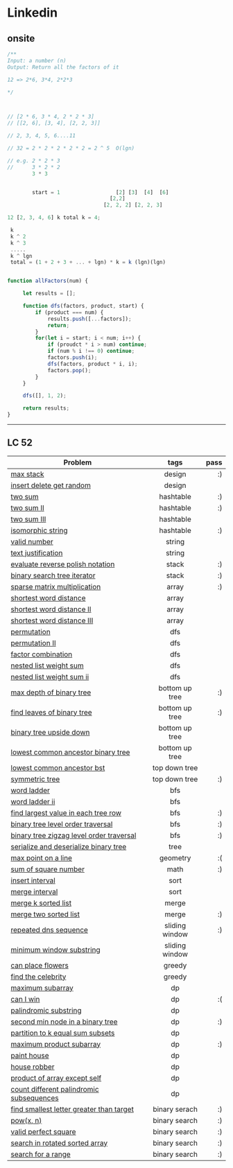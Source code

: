 # Linkedin


## onsite

```javascript
/**
Input: a number (n)
Output: Return all the factors of it

12 => 2*6, 3*4, 2*2*3

*/



// [2 * 6, 3 * 4, 2 * 2 * 3]
// [[2, 6], [3, 4], [2, 2, 3]]

// 2, 3, 4, 5, 6....11

// 32 = 2 * 2 * 2 * 2 * 2 = 2 ^ 5  O(lgn)

// e.g. 2 * 2 * 3
//      3 * 2 * 2
        3 * 3


        start = 1                  [2] [3]  [4]  [6]
                                 [2,2]
                               [2, 2, 2] [2, 2, 3]

12 [2, 3, 4, 6] k total k = 4;

 k
 k ^ 2
 k ^ 3
 .....
 k ^ lgn
 total = (1 + 2 + 3 + ... + lgn) * k = k (lgn)(lgn)


function allFactors(num) {

     let results = [];

     function dfs(factors, product, start) {
         if (product === num) {
             results.push([...factors]);
             return;
         }
         for(let i = start; i < num; i++) {
             if (proudct * i > num) continue;
             if (num % i !== 0) continue;
             factors.push(i);
             dfs(factors, product * i, i);
             factors.pop();
         }
     }

     dfs([], 1, 2);

     return results;
}
```

---

## LC 52

| Problem        | tags           | pass  |
| ------------- |:-------------:| -----:|
| [max stack](./stack.md#max-stack) | design | :) |
| [insert delete get random ](./design.md#insert-delete-getrandom-o1) | design |  |
| [two sum](./array.md#two-sum) | hashtable | :) |
| [two sum II](./array.md#two-sum-ii) | hashtable | :) |
| [two sum III](./design.md#two-sum-iii) | hashtable |  |
| [isomorphic string](./hashtable.md#isomorphic-strings) | hashtable | :) |
| [valid number](./string.md#valid-number) | string |  |
| [text justification](./string.md##text-justification) | string |  |
| [evaluate reverse polish notation](./stack.md#evaluate-reverse-polish-notation) | stack | :) |
| [binary search tree iterator](./stack.md#binary-search-tree-iterator) | stack | :) |
| [sparse matrix multiplication](./array.md##sparse-matrix-multiplication) | array | :) |
| [shortest word distance](./array.md#shortest-word-distance) | array |  |
| [shortest word distance II](./array.md#shortest-word-distance-ii) | array |  |
| [shortest word distance III](./array.md#shortest-word-distance-iii) | array |  |
| [permutation](./dfs.md#permutation) | dfs |  |
| [permutation II](./dfs.md#permutation-ii) | dfs |  |
| [factor combination](./dfs.md#factor-combination) | dfs |  |
| [nested list weight sum](./dfs.md#nested-list-weight-sum) | dfs |  |
| [nested list weight sum ii](./dfs.md#nested-list-weight-sum-ii) | dfs |  |
| [max depth of binary tree](./tree.md#max-depth-of-binary-tree) | bottom up tree | :) |
| [find leaves of binary tree](./tree.md##find-leaves-of-binary-tree) | bottom up tree | :) |
| [binary tree upside down](./tree.md#binary-tree-upside-down) | bottom up tree |  |
| [lowest common ancestor binary tree](./tree.md#lowest-common-ancestor-of-a-binary-tree) | bottom up tree |  |
| [lowest common ancestor bst](./tree.md#lowest-common-ancestor-of-a-bst) | top down tree |  |
| [symmetric tree](./tree.md#symmetric-tree) | top down tree | :) |
| [word ladder](./bfs.md#word-ladder) | bfs |  |
| [word ladder ii](./bfs.md#word-ladder-ii) | bfs |  |
| [find largest value in each tree row](./tree.md#find-largest-value-in-each-tree-row) | bfs | :) |
| [binary tree level order traversal](./tree.md#binary-tree-level-order-traversal) | bfs | :) |
| [binary tree zigzag level order traversal](./bfs.md##binary-tree-zigzag-level-order-traversal) | bfs | :) |
| [serialize and deserialize binary tree](./tree.md#serialize-and-deserialize-binary-tree) | tree |  |
| [max point on a line](./geometry.md##max-points-on-a-line) | geometry | :( |
| [sum of square number](./math.md#sum-of-square-numbers) | math | :) |
| [insert interval](./sorting.md#insert-interval) | sort |  |
| [merge interval](./sorting.md##merge-intervals) | sort |  |
| [merge k sorted list](./linked-list.md#merge-k-sorted-lists) | merge |  |
| [merge two sorted list](./linked-list.md#merge-two-sorted-list) | merge | :) |
| [repeated dns sequence](./sliding-window.md##repeated-dna-sequence) | sliding window | :) |
| [minimum window substring](./sliding-window.md#minimum-window-substring) | sliding window |  |
| [can place flowers](./greedy.md#can-place-flowers) | greedy |  |
| [find the celebrity](./greedy.md#find-celebrities) | greedy |  |
| [maximum subarray](./dp.md#maximum-subarray) | dp |  |
| [can I win](./dp.md#can-i-win) | dp | :( |
| [palindromic substring](./dp#palindrom-substring) | dp |  |
| [second min node in a binary tree](./tree.md#second-minimum-node-in-a-binary-tree) | dp | :) |
| [partition to k equal sum subsets](./dp.md#partition-to-k-equal-sum-subset) | dp |  |
| [maximum product subarray](./dp.md#maximum-product-subarray) | dp | :) |
| [paint house](./dp.md#paint-house) | dp |  |
| [house robber](./dp.md#house-robber) | dp |  |
| [product of array except self](./array.md#product-of-array-except-self) | dp |  |
| [count different palindromic subsequences](./dp.md#count-different-palindrom-subsequences) | dp |  |
| [find smallest letter greater than target](./binary-search.md#find-smallest-letter-greater-than-target) | binary serach | :) |
| [pow(x, n)](./math.md#powxn) | binary search | :) |
| [valid perfect square](./binary-search.md#valid-perfect-square) | binary search | :) |
| [search in rotated sorted array](./binary-search.md#search-in-rotated-sorted-array) | binary search | :) |
| [search for a range](./binary-search.md#search-for-a-range) | binary search | :) |
